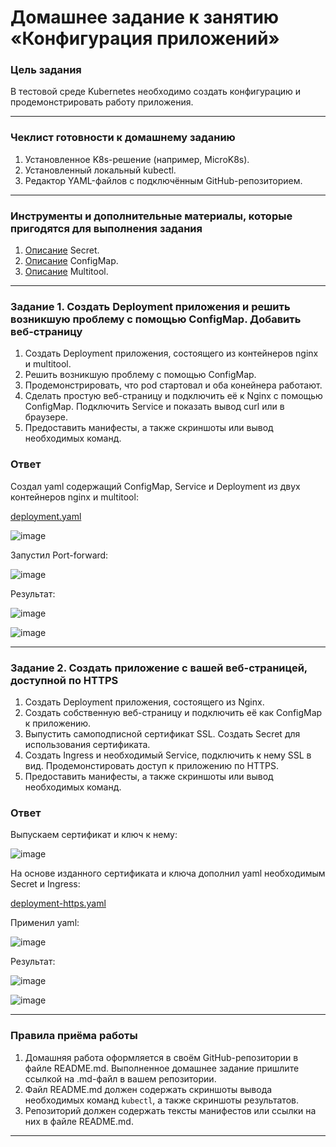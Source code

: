 
# Домашнее задание к занятию «Конфигурация приложений»

### Цель задания

В тестовой среде Kubernetes необходимо создать конфигурацию и продемонстрировать работу приложения.

------

### Чеклист готовности к домашнему заданию

1. Установленное K8s-решение (например, MicroK8s).
2. Установленный локальный kubectl.
3. Редактор YAML-файлов с подключённым GitHub-репозиторием.

------

### Инструменты и дополнительные материалы, которые пригодятся для выполнения задания

1. [Описание](https://kubernetes.io/docs/concepts/configuration/secret/) Secret.
2. [Описание](https://kubernetes.io/docs/concepts/configuration/configmap/) ConfigMap.
3. [Описание](https://github.com/wbitt/Network-MultiTool) Multitool.

------

### Задание 1. Создать Deployment приложения и решить возникшую проблему с помощью ConfigMap. Добавить веб-страницу

1. Создать Deployment приложения, состоящего из контейнеров nginx и multitool.
2. Решить возникшую проблему с помощью ConfigMap.
3. Продемонстрировать, что pod стартовал и оба конейнера работают.
4. Сделать простую веб-страницу и подключить её к Nginx с помощью ConfigMap. Подключить Service и показать вывод curl или в браузере.
5. Предоставить манифесты, а также скриншоты или вывод необходимых команд.


### Ответ

Создал yaml содержащий ConfigMap, Service и Deployment из двух контейнеров nginx и multitool:

[deployment.yaml](https://github.com/LexionN/SHDEVOPS-4/blob/main/kubernetes/2.3/src/deployment.yaml)

![image](https://github.com/user-attachments/assets/439179bd-3f90-4966-85b8-9c304df58061)

Запустил Port-forward:

![image](https://github.com/user-attachments/assets/7c3b714b-2518-40ef-beb1-3b00a9d7cc4f)

Результат:

![image](https://github.com/user-attachments/assets/e5e7454e-0cae-478a-88c2-366037d1646c)

![image](https://github.com/user-attachments/assets/2b1ef0cb-ff78-4636-82b8-7bddf1f3c027)

------

### Задание 2. Создать приложение с вашей веб-страницей, доступной по HTTPS 

1. Создать Deployment приложения, состоящего из Nginx.
2. Создать собственную веб-страницу и подключить её как ConfigMap к приложению.
3. Выпустить самоподписной сертификат SSL. Создать Secret для использования сертификата.
4. Создать Ingress и необходимый Service, подключить к нему SSL в вид. Продемонстировать доступ к приложению по HTTPS. 
4. Предоставить манифесты, а также скриншоты или вывод необходимых команд.

### Ответ

Выпускаем сертификат и ключ к нему:

![image](https://github.com/user-attachments/assets/a793c058-6de4-4609-bd9e-2123bbc92106)

На основе изданного сертификата и ключа дополнил yaml необходимым Secret и Ingress:

[deployment-https.yaml](https://github.com/LexionN/SHDEVOPS-4/blob/main/kubernetes/2.3/src/deployment-https.yaml)

Применил yaml:

![image](https://github.com/user-attachments/assets/4f5cff7e-4f35-46fc-9945-8bd5d0c810d9)

Результат:

![image](https://github.com/user-attachments/assets/1716d072-4ced-4e97-b3fe-2856e166dff2)

![image](https://github.com/user-attachments/assets/a49a3682-a6c9-42e7-b1b8-aaaf46d24d8a)

------

### Правила приёма работы

1. Домашняя работа оформляется в своём GitHub-репозитории в файле README.md. Выполненное домашнее задание пришлите ссылкой на .md-файл в вашем репозитории.
2. Файл README.md должен содержать скриншоты вывода необходимых команд `kubectl`, а также скриншоты результатов.
3. Репозиторий должен содержать тексты манифестов или ссылки на них в файле README.md.

------
